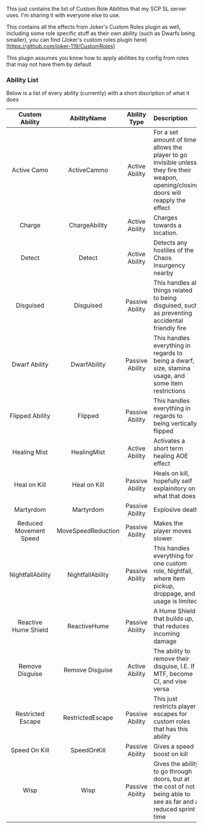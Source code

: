 This just contains the list of Custom Role Abilities that my SCP SL server uses. I'm sharing it with everyone else to use.

This contains all the effects from Joker's Custom Roles plugin as well, including some role specific stuff as their own ability (such as Dwarfs being smaller), you can find (Joker's custom roles plugin here)[https://github.com/joker-119/CustomRoles]

This plugin assumes you know how to apply abilities by config from roles that may not have them by default

### Ability List
Below is a list of every ability (currently) with a short discription of what it does

Custom Ability | AbilityName | Ability Type | Description
:---: | :---: | :---: | :------
Active Camo | ActiveCammo | Active Ability | For a set amount of time, allows the player to go invisible unless they fire their weapon, opening/closing doors will reapply the effect
Charge | ChargeAbility | Active Ability | Charges towards a location.
Detect | Detect | Active Ability | Detects any hostiles of the Chaos Insurgency nearby
Disguised | Disguised | Passive Ability | This handles all things related to being disguised, such as preventing accidental friendly fire
Dwarf Ability | DwarfAbility | Passive Ability | This handles everything in regards to being a dwarf, size, stamina usage, and some item restrictions
Flipped Ability | Flipped | Passive Ability | This handles everything in regards to being vertically flipped
Healing Mist | HealingMist | Active Ability | Activates a short term healing AOE effect
Heal on Kill | Heal on Kill | Passive Ability | Heals on kill, hopefully self explainitory on what that does
Martyrdom | Martyrdom | Passive Ability | Explosive death
Reduced Movement Speed | MoveSpeedReduction | Passive Ability | Makes the player moves slower
NightfallAbility | NightfallAbility | Passive Ability | This handles everything for one custom role, Nightfall, where item pickup, droppage, and usage is limited
Reactive Hume Shield | ReactiveHume | Passive Ability | A Hume Shield that builds up, that reduces incoming damage
Remove Disguise | Remove Disguise | Active Ability | The ability to remove their disguise, I.E. If MTF, become CI, and vise versa
Restricted Escape | RestrictedEscape | Passive Ability | This just restricts player escapes for custom roles that has this ability
Speed On Kill | SpeedOnKill | Passive Ability | Gives a speed boost on kill
Wisp | Wisp | Passive Ability | Gives the ability to go through doors, but at the cost of not being able to see as far and a reduced sprint time
